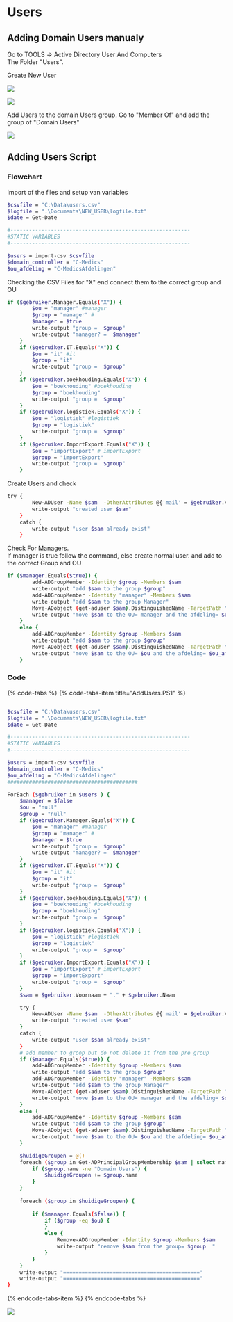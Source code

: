 # Users

## Adding Domain Users manualy 

Go to TOOLS =&gt; Active Directory User And Computers  
The Folder "Users".

Greate New User

![](../.gitbook/assets/screenshot-2018-11-06-at-09.56.46.png)

![](../.gitbook/assets/screenshot-2018-11-13-at-10.12.12.png)

Add Users to the domain Users group. Go to "Member Of" and add the group of "Domain Users"

![](../.gitbook/assets/screenshot-2018-11-06-at-09.58.17.png)

## Adding Users Script

### Flowchart

Import of the files and setup van variables

```bash
$csvfile = "C:\Data\users.csv"
$logfile = ".\Documents\NEW_USER\logfile.txt"
$date = Get-Date

#----------------------------------------------------------
#STATIC VARIABLES
#----------------------------------------------------------

$users = import-csv $csvfile
$domain_controller = "C-Medics"
$ou_afdeling = "C-MedicsAfdelingen"
```

Checking the CSV Files for "X" end connect them to the correct group and OU

```bash
if ($gebruiker.Manager.Equals("X")) {
        $ou = "manager" #manager
        $group = "manager" #
        $manager = $true
        write-output "group =  $group" 
        write-output "manager? =  $manager" 
    }
    if ($gebruiker.IT.Equals("X")) {
        $ou = "it" #it
        $group = "it"
        write-output "group =  $group" 
    }
    if ($gebruiker.boekhouding.Equals("X")) {
        $ou = "boekhouding" #boekhouding 
        $group = "boekhouding"
        write-output "group =  $group" 
    }
    if ($gebruiker.logistiek.Equals("X")) {
        $ou = "logistiek" #logistiek
        $group = "logistiek"
        write-output "group =  $group" 
    }
    if ($gebruiker.ImportExport.Equals("X")) {
        $ou = "importExport" # importExport
        $group = "importExport"
        write-output "group =  $group" 
    }
```

Create Users and check 

```bash
try {
        New-ADUser -Name $sam  -OtherAttributes @{'mail' = $gebruiker.Voornaam + "." + $gebruiker.Naam + "@fabrikam.com"; UserPrincipalName = $gebruiker.Account}
        write-output "created user $sam" 
    }
    catch {
        write-output "user $sam already exist" 
    }
```

Check For Managers.   
If manager is true follow the command, else create normal user. and add to the correct Group and OU

```bash
if ($manager.Equals($true)) {
        add-ADGroupMember -Identity $group -Members $sam
        write-output "add $sam to the group $group" 
        add-ADGroupMember -Identity "manager" -Members $sam
        write-output "add $sam to the group Manager" 
        Move-ADobject (get-aduser $sam).DistinguishedName -TargetPath "OU=Manager,OU=$ou_afdeling,DC=$domain_controller,DC=be";
        write-output "move $sam to the OU= manager and the afdeling= $ou_afdeling " 
    }
    else {
        add-ADGroupMember -Identity $group -Members $sam
        write-output "add $sam to the group $group" 
        Move-ADobject (get-aduser $sam).DistinguishedName -TargetPath "OU=$OU,OU=$ou_afdeling,DC=$domain_controller,DC=be";
        write-output "move $sam to the OU= $ou and the afdeling= $ou_afdeling " 
    }
```

### Code

{% code-tabs %}
{% code-tabs-item title="AddUsers.PS1" %}
```bash

$csvfile = "C:\Data\users.csv"
$logfile = ".\Documents\NEW_USER\logfile.txt"
$date = Get-Date

#----------------------------------------------------------
#STATIC VARIABLES
#----------------------------------------------------------

$users = import-csv $csvfile
$domain_controller = "C-Medics"
$ou_afdeling = "C-MedicsAfdelingen"
##########################################

ForEach ($gebruiker in $users ) {
    $manager = $false
    $ou = "null"
    $group = "null"
    if ($gebruiker.Manager.Equals("X")) {
        $ou = "manager" #manager
        $group = "manager" #
        $manager = $true
        write-output "group =  $group" 
        write-output "manager? =  $manager" 
    }
    if ($gebruiker.IT.Equals("X")) {
        $ou = "it" #it
        $group = "it"
        write-output "group =  $group" 
    }
    if ($gebruiker.boekhouding.Equals("X")) {
        $ou = "boekhouding" #boekhouding 
        $group = "boekhouding"
        write-output "group =  $group" 
    }
    if ($gebruiker.logistiek.Equals("X")) {
        $ou = "logistiek" #logistiek
        $group = "logistiek"
        write-output "group =  $group" 
    }
    if ($gebruiker.ImportExport.Equals("X")) {
        $ou = "importExport" # importExport
        $group = "importExport"
        write-output "group =  $group" 
    }
    $sam = $gebruiker.Voornaam + "." + $gebruiker.Naam

    try {
        New-ADUser -Name $sam  -OtherAttributes @{'mail' = $gebruiker.Voornaam + "." + $gebruiker.Naam + "@fabrikam.com"; UserPrincipalName = $gebruiker.Account}
        write-output "created user $sam" 
    }
    catch {
        write-output "user $sam already exist" 
    }
    # add member to groop but do not delete it from the pre group
    if ($manager.Equals($true)) {
        add-ADGroupMember -Identity $group -Members $sam
        write-output "add $sam to the group $group" 
        add-ADGroupMember -Identity "manager" -Members $sam
        write-output "add $sam to the group Manager" 
        Move-ADobject (get-aduser $sam).DistinguishedName -TargetPath "OU=Manager,OU=$ou_afdeling,DC=$domain_controller,DC=be";
        write-output "move $sam to the OU= manager and the afdeling= $ou_afdeling " 
    }
    else {
        add-ADGroupMember -Identity $group -Members $sam
        write-output "add $sam to the group $group" 
        Move-ADobject (get-aduser $sam).DistinguishedName -TargetPath "OU=$OU,OU=$ou_afdeling,DC=$domain_controller,DC=be";
        write-output "move $sam to the OU= $ou and the afdeling= $ou_afdeling " 
    }

    $huidigeGroupen = @()
    foreach ($group in Get-ADPrincipalGroupMembership $sam | select name) {
        if ($group.name -ne "Domain Users") {
            $huidigeGroupen += $group.name
        }
    }
                
    foreach ($group in $huidigeGroupen) {
        
        if ($manager.Equals($false)) {
            if ($group -eq $ou) {
            }
            else {
                Remove-ADGroupMember -Identity $group -Members $sam
                write-output "remove $sam from the group= $group  "  
            }
        }
    }
    write-output "============================================" 
    write-output "============================================" 
}


```
{% endcode-tabs-item %}
{% endcode-tabs %}

![](../.gitbook/assets/screenshot-2018-11-13-at-10.15.24.png)

## 



